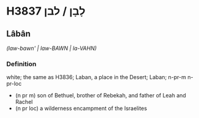 # H3837 לָבָן / לבן

## Lâbân

_(law-bawn' | law-BAWN | la-VAHN)_

### Definition

white; the same as H3836; Laban, a place in the Desert; Laban; n-pr-m n-pr-loc

- (n pr m) son of Bethuel, brother of Rebekah, and father of Leah and Rachel
- (n pr loc) a wilderness encampment of the Israelites

